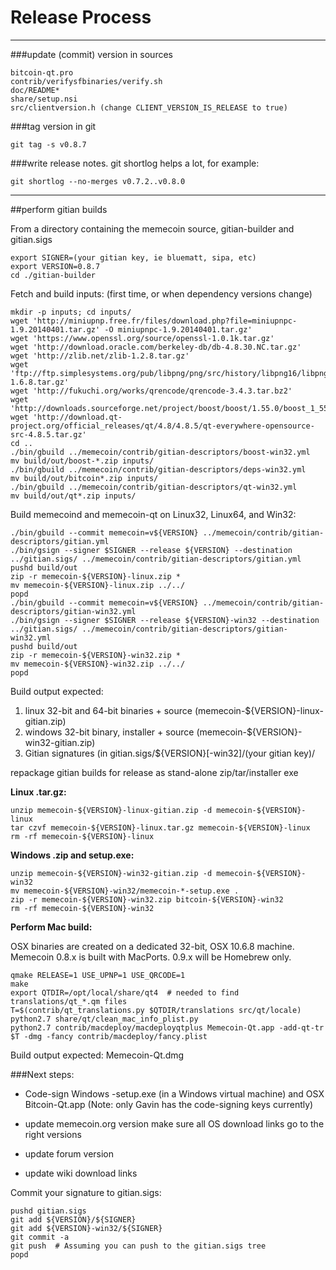 Release Process
====================

* * *

###update (commit) version in sources


	bitcoin-qt.pro
	contrib/verifysfbinaries/verify.sh
	doc/README*
	share/setup.nsi
	src/clientversion.h (change CLIENT_VERSION_IS_RELEASE to true)

###tag version in git

	git tag -s v0.8.7

###write release notes. git shortlog helps a lot, for example:

	git shortlog --no-merges v0.7.2..v0.8.0

* * *

##perform gitian builds

 From a directory containing the memecoin source, gitian-builder and gitian.sigs
  
	export SIGNER=(your gitian key, ie bluematt, sipa, etc)
	export VERSION=0.8.7
	cd ./gitian-builder

 Fetch and build inputs: (first time, or when dependency versions change)

	mkdir -p inputs; cd inputs/
	wget 'http://miniupnp.free.fr/files/download.php?file=miniupnpc-1.9.20140401.tar.gz' -O miniupnpc-1.9.20140401.tar.gz'
	wget 'https://www.openssl.org/source/openssl-1.0.1k.tar.gz'
	wget 'http://download.oracle.com/berkeley-db/db-4.8.30.NC.tar.gz'
	wget 'http://zlib.net/zlib-1.2.8.tar.gz'
	wget 'ftp://ftp.simplesystems.org/pub/libpng/png/src/history/libpng16/libpng-1.6.8.tar.gz'
	wget 'http://fukuchi.org/works/qrencode/qrencode-3.4.3.tar.bz2'
	wget 'http://downloads.sourceforge.net/project/boost/boost/1.55.0/boost_1_55_0.tar.bz2'
	wget 'http://download.qt-project.org/official_releases/qt/4.8/4.8.5/qt-everywhere-opensource-src-4.8.5.tar.gz'
	cd ..
	./bin/gbuild ../memecoin/contrib/gitian-descriptors/boost-win32.yml
	mv build/out/boost-*.zip inputs/
	./bin/gbuild ../memecoin/contrib/gitian-descriptors/deps-win32.yml
	mv build/out/bitcoin*.zip inputs/
	./bin/gbuild ../memecoin/contrib/gitian-descriptors/qt-win32.yml
	mv build/out/qt*.zip inputs/

 Build memecoind and memecoin-qt on Linux32, Linux64, and Win32:
  
	./bin/gbuild --commit memecoin=v${VERSION} ../memecoin/contrib/gitian-descriptors/gitian.yml
	./bin/gsign --signer $SIGNER --release ${VERSION} --destination ../gitian.sigs/ ../memecoin/contrib/gitian-descriptors/gitian.yml
	pushd build/out
	zip -r memecoin-${VERSION}-linux.zip *
	mv memecoin-${VERSION}-linux.zip ../../
	popd
	./bin/gbuild --commit memecoin=v${VERSION} ../memecoin/contrib/gitian-descriptors/gitian-win32.yml
	./bin/gsign --signer $SIGNER --release ${VERSION}-win32 --destination ../gitian.sigs/ ../memecoin/contrib/gitian-descriptors/gitian-win32.yml
	pushd build/out
	zip -r memecoin-${VERSION}-win32.zip *
	mv memecoin-${VERSION}-win32.zip ../../
	popd

  Build output expected:

  1. linux 32-bit and 64-bit binaries + source (memecoin-${VERSION}-linux-gitian.zip)
  2. windows 32-bit binary, installer + source (memecoin-${VERSION}-win32-gitian.zip)
  3. Gitian signatures (in gitian.sigs/${VERSION}[-win32]/(your gitian key)/

repackage gitian builds for release as stand-alone zip/tar/installer exe

**Linux .tar.gz:**

	unzip memecoin-${VERSION}-linux-gitian.zip -d memecoin-${VERSION}-linux
	tar czvf memecoin-${VERSION}-linux.tar.gz memecoin-${VERSION}-linux
	rm -rf memecoin-${VERSION}-linux

**Windows .zip and setup.exe:**

	unzip memecoin-${VERSION}-win32-gitian.zip -d memecoin-${VERSION}-win32
	mv memecoin-${VERSION}-win32/memecoin-*-setup.exe .
	zip -r memecoin-${VERSION}-win32.zip bitcoin-${VERSION}-win32
	rm -rf memecoin-${VERSION}-win32

**Perform Mac build:**

  OSX binaries are created on a dedicated 32-bit, OSX 10.6.8 machine.
  Memecoin 0.8.x is built with MacPorts.  0.9.x will be Homebrew only.

	qmake RELEASE=1 USE_UPNP=1 USE_QRCODE=1
	make
	export QTDIR=/opt/local/share/qt4  # needed to find translations/qt_*.qm files
	T=$(contrib/qt_translations.py $QTDIR/translations src/qt/locale)
	python2.7 share/qt/clean_mac_info_plist.py
	python2.7 contrib/macdeploy/macdeployqtplus Memecoin-Qt.app -add-qt-tr $T -dmg -fancy contrib/macdeploy/fancy.plist

 Build output expected: Memecoin-Qt.dmg

###Next steps:

* Code-sign Windows -setup.exe (in a Windows virtual machine) and
  OSX Bitcoin-Qt.app (Note: only Gavin has the code-signing keys currently)

* update memecoin.org version
  make sure all OS download links go to the right versions

* update forum version

* update wiki download links

Commit your signature to gitian.sigs:

	pushd gitian.sigs
	git add ${VERSION}/${SIGNER}
	git add ${VERSION}-win32/${SIGNER}
	git commit -a
	git push  # Assuming you can push to the gitian.sigs tree
	popd

